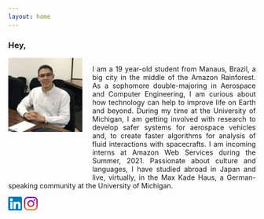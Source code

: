 ```yaml
---
layout: home
---
```


 <h3>Hey, 
 </h3>

<div style="float:left;">
  <img style="padding: 0px 20px 100px 0px;" src="./pictures/Jose_Luiz.jpg" alt="drawing" width="30%" align="left" />
  <div>
  <p align="justify"> I am a 19 year-old student from Manaus, Brazil, a big city in the middle of the Amazon Rainforest. As a sophomore double-majoring in Aerospace and Computer Engineering, I am curious about how technology can help to improve life on Earth and beyond.  During my time at the University of Michigan, I am getting involved with research to develop safer systems for aerospace vehicles and, to create faster algorithms for analysis of fluid interactions with spacecrafts. I am incoming interns at Amazon Web Services during the Summer, 2021. Passionate about culture and languages, I have studied abroad in Japan and live, virtually, in the Max Kade Haus, a German-speaking community at the University of Michigan.
  </p>
  </div>
</div>

[![alt text][1.1]][1] [![alt text][2.1]][2]


[1.1]: ./pictures/linkedin.png (twitter icon with padding)
[2.1]: ./pictures/insta.png (facebook icon with padding)

[1]: https://www.linkedin.com/in/joselvdm/
[2]: https://www.instagram.com/joseluiz_vargas/

